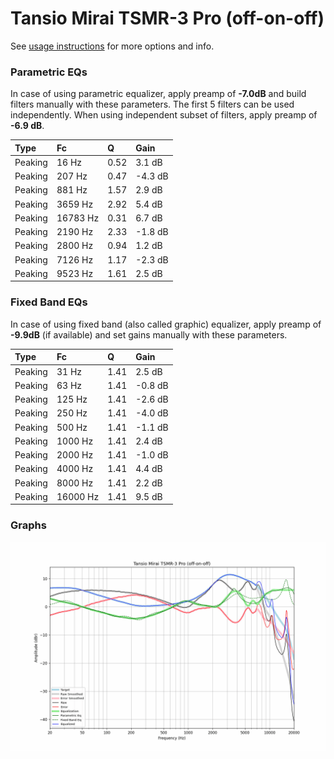 # Tansio Mirai TSMR-3 Pro (off-on-off)
See [usage instructions](https://github.com/jaakkopasanen/AutoEq#usage) for more options and info.

### Parametric EQs
In case of using parametric equalizer, apply preamp of **-7.0dB** and build filters manually
with these parameters. The first 5 filters can be used independently.
When using independent subset of filters, apply preamp of **-6.9 dB**.

| Type    | Fc       |    Q | Gain    |
|:--------|:---------|:-----|:--------|
| Peaking | 16 Hz    | 0.52 | 3.1 dB  |
| Peaking | 207 Hz   | 0.47 | -4.3 dB |
| Peaking | 881 Hz   | 1.57 | 2.9 dB  |
| Peaking | 3659 Hz  | 2.92 | 5.4 dB  |
| Peaking | 16783 Hz | 0.31 | 6.7 dB  |
| Peaking | 2190 Hz  | 2.33 | -1.8 dB |
| Peaking | 2800 Hz  | 0.94 | 1.2 dB  |
| Peaking | 7126 Hz  | 1.17 | -2.3 dB |
| Peaking | 9523 Hz  | 1.61 | 2.5 dB  |

### Fixed Band EQs
In case of using fixed band (also called graphic) equalizer, apply preamp of **-9.9dB**
(if available) and set gains manually with these parameters.

| Type    | Fc       |    Q | Gain    |
|:--------|:---------|:-----|:--------|
| Peaking | 31 Hz    | 1.41 | 2.5 dB  |
| Peaking | 63 Hz    | 1.41 | -0.8 dB |
| Peaking | 125 Hz   | 1.41 | -2.6 dB |
| Peaking | 250 Hz   | 1.41 | -4.0 dB |
| Peaking | 500 Hz   | 1.41 | -1.1 dB |
| Peaking | 1000 Hz  | 1.41 | 2.4 dB  |
| Peaking | 2000 Hz  | 1.41 | -1.0 dB |
| Peaking | 4000 Hz  | 1.41 | 4.4 dB  |
| Peaking | 8000 Hz  | 1.41 | 2.2 dB  |
| Peaking | 16000 Hz | 1.41 | 9.5 dB  |

### Graphs
![](./Tansio%20Mirai%20TSMR-3%20Pro%20(off-on-off).png)